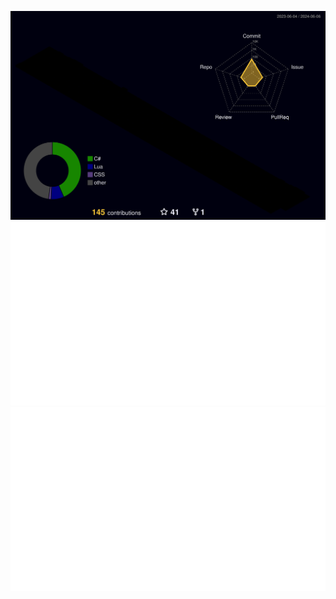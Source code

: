 ![](./profile-3d-contrib/profile-night-rainbow.svg)
<img src="https://raw.githubusercontent.com/ImmuneLion318/GitHub-Stats/master/generated/overview.svg"> <img src="https://raw.githubusercontent.com/ImmuneLion318/GitHub-Stats/master/generated/languages.svg">
